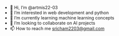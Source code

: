 - 👋 Hi, I’m @artmis22-03
- 👀 I’m interested in web development and python
- 🌱 I’m currently learning machine learning concepts
- 💞️ I’m looking to collaborate on AI projects
- 📫 How to reach me sricham2203@gmail.com

<!---
artmis22-03/artmis22-03 is a ✨ special ✨ repository because its `README.md` (this file) appears on your GitHub profile.
You can click the Preview link to take a look at your changes.
--->
